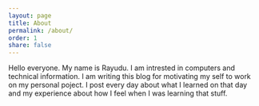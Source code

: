 ```yaml
---
layout: page
title: About
permalink: /about/
order: 1
share: false
---
```

Hello everyone. My name is Rayudu. I am intrested in computers and technical information. I am writing this blog for motivating my self to work on my personal poject.
I post every day about what I learned on that day and my experience about how I feel when I was learning that stuff.



